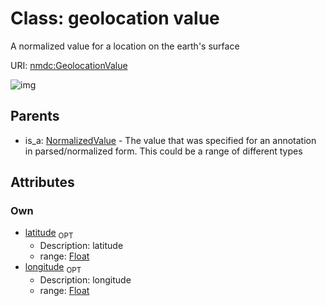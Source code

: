 
# Class: geolocation value


A normalized value for a location on the earth's surface

URI: [nmdc:GeolocationValue](https://microbiomedata/meta/GeolocationValue)

![img](http://yuml.me/diagram/nofunky;dir:TB/class/\[NormalizedValue]^-\[GeolocationValue|latitude:float%20%3F;longitude:float%20%3F])

## Parents

 *  is_a: [NormalizedValue](NormalizedValue.md) - The value that was specified for an annotation in parsed/normalized form. This could be a range of different types

## Attributes


### Own

 * [latitude](latitude.md)  <sub>OPT</sub>
    * Description: latitude
    * range: [Float](Float.md)
 * [longitude](longitude.md)  <sub>OPT</sub>
    * Description: longitude
    * range: [Float](Float.md)
